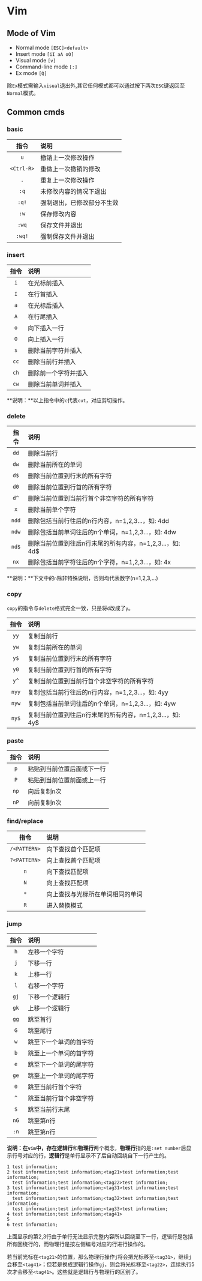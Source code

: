 # Vim

## Mode of Vim

* Normal mode  `[ESC]<default>`
* Insert mode  `[iI aA oO]`
* Visual mode  `[v]`
* Command-line mode `[:]`
* Ex mode `[Q]`

除`Ex`模式需输入`visual`退出外,其它任何模式都可以通过按下两次`ESC`键返回至`Normal`模式。

## Common cmds

### basic

| 指令 | 说明 |
| :--: | :--- |
| `u` | 撤销上一次修改操作 |
| `<Ctrl-R>` | 重做上一次撤销的修改 |
| `.` | 重复上一次修改操作 |
| `:q` | 未修改内容的情况下退出 |
| `:q!` | 强制退出，已修改部分不生效 |
| `:w` | 保存修改内容 |
| `:wq` | 保存文件并退出 |
| `:wq!` | 强制保存文件并退出 |

### insert

| 指令 | 说明 |
| :--: | :--- |
| `i` | 在光标前插入 |
| `I` | 在行首插入 |
| `a` | 在光标后插入 |
| `A` | 在行尾插入 |
| `o` | 向下插入一行 |
| `O` | 向上插入一行 |
| `s` | 删除当前字符并插入 |
| `cc` | 删除当前行并插入 |
| `ch` | 删除前一个字符并插入 |
| `cw` | 删除当前单词并插入 |

**说明：**以上指令中的`c`代表`cut`，对应剪切操作。

### delete

| 指令 | 说明 |
| :---: |:---|
| `dd` | 删除当前行 |
| `dw` | 删除当前所在的单词 |
| `d$` | 删除当前位置到行末的所有字符 |
| `d0` | 删除当前位置到行首的所有字符 |
| `d^` | 删除当前位置到当前行首个非空字符的所有字符 |
| `x`  | 删除当前单个字符 |
| `ndd` | 删除包括当前行往后的n行内容，n=1,2,3...，如: 4dd |
| `ndw` | 删除包括当前单词往后的n个单词，n=1,2,3...，如: 4dw |
| `nd$` | 删除当前位置到往后n行末尾的所有内容，n=1,2,3...，如: 4d$ |
| `nx`  | 删除包括当前字符往后的n个字符，n=1,2,3...，如: 4x |

**说明：**下文中的`n`除非特殊说明，否则均代表数字(n=1,2,3,...)

### copy

`copy`的指令与`delete`格式完全一致，只是将`d`改成了`y`。

| 指令 | 说明 |
| :---: |:---|
| `yy`  |复制当前行 |
| `yw`  |复制当前所在的单词 |
| `y$`  |复制当前位置到行末的所有字符 |
| `y0`  |复制当前位置到行首的所有字符 |
| `y^`  |复制当前位置到当前行首个非空字符的所有字符 |
| `nyy` |复制包括当前行往后的n行内容，n=1,2,3...，如: 4yy |
| `nyw` |复制包括当前单词往后的n个单词，n=1,2,3...，如: 4yw |
| `ny$` |复制当前位置到往后n行末尾的所有内容，n=1,2,3...，如: 4y$ |

### paste

| 指令 | 说明 |
| :--: | :--- |
| `p` | 粘贴到当前位置后面或下一行 |
| `P` | 粘贴到当前位置前面或上一行 |
| `np` | 向后复制n次 |
| `nP` | 向前复制n次 |

### find/replace

| 指令 | 说明 |
| :--: | :--- |
| `/<PATTERN>` | 向下查找首个匹配项 |
| `?<PATTERN>` | 向上查找首个匹配项 |
| `n` | 向下查找匹配项 |
| `N` | 向上查找匹配项 |
| `*` | 向上查找与光标所在单词相同的单词 |
| `R` | 进入替换模式 |

### jump

| 指令 | 说明 |
| :--: | :--- |
| `h` | 左移一个字符 |
| `j` | 下移一行 |
| `k` | 上移一行 |
| `l` | 右移一个字符 |
| `gj` | 下移一个逻辑行 |
| `gk` | 上移一个逻辑行 |
| `gg` | 跳至首行 |
| `G` | 跳至尾行 |
| `w` | 跳至下一个单词的首字符 |
| `b` | 跳至上一个单词的首字符 |
| `e` | 跳至下一个单词的尾字符 |
| `ge` | 跳至上一个单词的尾字符 |
| `0` | 跳至当前行首个字符 |
| `^` | 跳至当前行首个非空字符 |
| `$` | 跳至当前行末尾 |
| `nG` | 跳至第n行 |
| `:n` | 跳至第n行 |

**说明：**在`vim`中，存在**逻辑行**和**物理行**两个概念，**物理行**指的是`:set number`后显示行号对应的行，**逻辑行**是单行显示不了后自动回绕自下一行产生的。

``` vim
1 test information;
2 test information;test information;<tag21>test information;test information;
  test information;test information;<tag22>test information;
3 test information;test information;<tag31>test information;test information;
  test information;test information;<tag32>test information;test information;
  test information;test information;<tag33>test information;
4 test information;test information;<tag41>
5
6 test information;
```

上面显示的第2,3行由于单行无法显示完整内容所以回绕至下一行，逻辑行是包括所有回绕行的，而物理行是按左侧编号对应的行进行操作的。

若当前光标在`<tag21>`的位置，那么物理行操作`j`将会把光标移至`<tag31>`，继续`j`会移至`<tag41>`；但若是换成逻辑行操作`gj`，则会将光标移至`<tag22>`，连续执行5次才会移至`<tag41>`。这些就是逻辑行与物理行的区别了。
